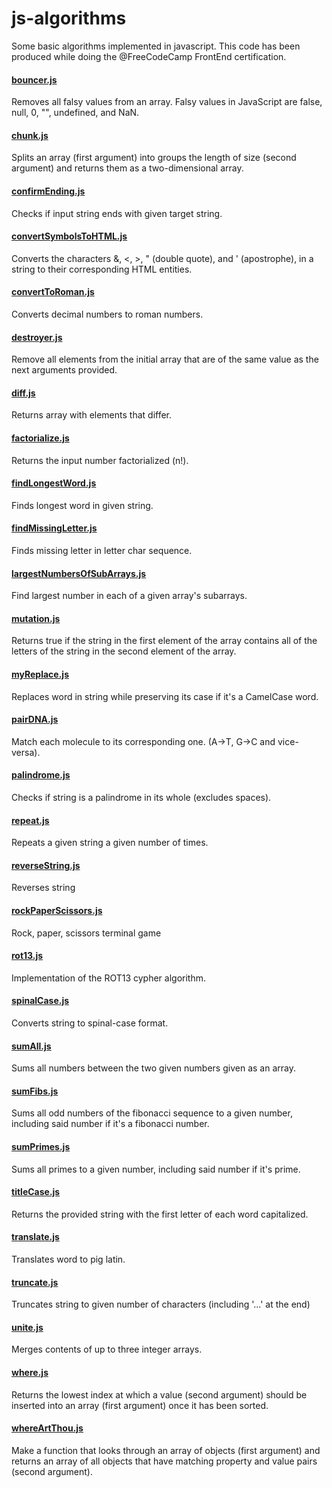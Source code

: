 # js-algorithms
Some basic algorithms implemented in javascript.
This code has been produced while doing the @FreeCodeCamp FrontEnd certification.

#### [bouncer.js](https://github.com/Maslor/js-algorithms/blob/master/bouncer.js)
Removes all falsy values from an array. Falsy values in JavaScript are false, null, 0, "", undefined, and NaN.
#### [chunk.js](https://github.com/Maslor/js-algorithms/blob/master/chunk.js)
Splits an array (first argument) into groups the length of size (second argument) and returns them as a two-dimensional array.
#### [confirmEnding.js](https://github.com/Maslor/js-algorithms/blob/master/confirmEnding.js)
Checks if input string ends with given target string.
#### [convertSymbolsToHTML.js](https://github.com/Maslor/js-algorithms/blob/master/convertSymbolsToHTML.js)
Converts the characters &, <, >, " (double quote), and ' (apostrophe), in a string to their corresponding HTML entities.
#### [convertToRoman.js](https://github.com/Maslor/js-algorithms/blob/master/convertToRoman.js)
Converts decimal numbers to roman numbers.
#### [destroyer.js](https://github.com/Maslor/js-algorithms/blob/master/destroyer.js)
Remove all elements from the initial array that are of the same value as the next arguments provided.
#### [diff.js](https://github.com/Maslor/js-algorithms/blob/master/diff.js)
Returns array with elements that differ.
#### [factorialize.js](https://github.com/Maslor/js-algorithms/blob/master/factorialize.js)
Returns the input number factorialized (n!).
#### [findLongestWord.js](https://github.com/Maslor/js-algorithms/blob/master/findLongestWord.js)
Finds longest word in given string.
#### [findMissingLetter.js](https://github.com/Maslor/js-algorithms/blob/master/findMissingLetter.js)
Finds missing letter in letter char sequence.
#### [largestNumbersOfSubArrays.js](https://github.com/Maslor/js-algorithms/blob/master/largestNumbersOfSubArrays.js)
Find largest number in each of a given array's subarrays.
#### [mutation.js](https://github.com/Maslor/js-algorithms/blob/master/mutation.js)
Returns true if the string in the first element of the array contains all of the letters of the string in the second element of the array.
#### [myReplace.js](https://github.com/Maslor/js-algorithms/blob/master/myReplace.js)
Replaces word in string while preserving its case if it's a CamelCase word.
#### [pairDNA.js](https://github.com/Maslor/js-algorithms/blob/master/pairDNA.js)
Match each molecule to its corresponding one. (A->T, G->C and vice-versa).
#### [palindrome.js](https://github.com/Maslor/js-algorithms/blob/master/palindrome.js)
Checks if string is a palindrome in its whole (excludes spaces).
#### [repeat.js](https://github.com/Maslor/js-algorithms/blob/master/repeat.js)
Repeats a given string a given number of times.
#### [reverseString.js](https://github.com/Maslor/js-algorithms/blob/master/reverseString.js)
Reverses string
#### [rockPaperScissors.js](https://github.com/Maslor/js-algorithms/blob/master/rockPaperScissors.js)
Rock, paper, scissors terminal game
#### [rot13.js](https://github.com/Maslor/js-algorithms/blob/master/rot13.js)
Implementation of the ROT13 cypher algorithm.
#### [spinalCase.js](https://github.com/Maslor/js-algorithms/blob/master/spinalCase.js)
Converts string to spinal-case format.
#### [sumAll.js](https://github.com/Maslor/js-algorithms/blob/master/sumAll.js)
Sums all numbers between the two given numbers given as an array.
#### [sumFibs.js](https://github.com/Maslor/js-algorithms/blob/master/sumFibs.js)
Sums all odd numbers of the fibonacci sequence to a given number, including said number if it's a fibonacci number.
#### [sumPrimes.js](https://github.com/Maslor/js-algorithms/blob/master/sumPrimes.js)
Sums all primes to a given number, including said number if it's prime.
#### [titleCase.js](https://github.com/Maslor/js-algorithms/blob/master/titleCase.js)
Returns the provided string with the first letter of each word capitalized. 
#### [translate.js](https://github.com/Maslor/js-algorithms/blob/master/translate.js)
Translates word to pig latin.
#### [truncate.js](https://github.com/Maslor/js-algorithms/blob/master/truncate.js)
Truncates string to given number of characters (including '...' at the end)
#### [unite.js](https://github.com/Maslor/js-algorithms/blob/master/unite.js)
Merges contents of up to three integer arrays.
#### [where.js](https://github.com/Maslor/js-algorithms/blob/master/where.js)
Returns the lowest index at which a value (second argument) should be inserted into an array (first argument) once it has been sorted.
#### [whereArtThou.js](https://github.com/Maslor/js-algorithms/blob/master/whereArtThou.js)
Make a function that looks through an array of objects (first argument) and returns an array of all objects that have matching property and value pairs (second argument).
